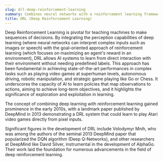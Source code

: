 ```yaml
---
slug: drl-deep-reinforcement-learning
summary: Combines neural networks with a reinforcement learning framework, enabling AI systems to learn optimal actions through trial and error to maximize a cumulative reward.
title: DRL (Deep Reinforcement Learning)
---
```


Deep Reinforcement Learning is pivotal for teaching machines to make sequences of decisions. By integrating the perception capabilities of deep learning (where neural networks can interpret complex inputs such as images or speech) with the goal-oriented approach of reinforcement learning (which focuses on maximizing an agent's reward in an environment), DRL allows AI systems to learn from direct interaction with their environment without needing predefined labels. This approach has been fundamental in achieving state-of-the-art performances in complex tasks such as playing video games at superhuman levels, autonomous driving, robotic manipulation, and strategic game playing like Go or Chess. It underscores the capacity of AI to learn policies that map observations to actions, aiming to achieve long-term objectives, and it highlights the significance of exploration and exploitation in learning.

The concept of combining deep learning with reinforcement learning gained prominence in the early 2010s, with a landmark paper published by DeepMind in 2013 demonstrating a DRL system that could learn to play Atari video games directly from pixel inputs.

Significant figures in the development of DRL include Volodymyr Mnih, who was among the authors of the seminal 2013 DeepMind paper that popularized the DQN algorithm (Deep Q-Networks), and other researchers at DeepMind like David Silver, instrumental in the development of AlphaGo. Their work laid the foundation for numerous advancements in the field of deep reinforcement learning.